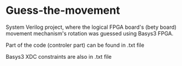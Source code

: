 # Guess-the-movement

System Verilog project, where the logical FPGA board's (bety board) movement mechanism's rotation was guessed using Basys3 FPGA. 

Part of the code (controler part) can be found in .txt file

Basys3 XDC constraints are also in .txt file
